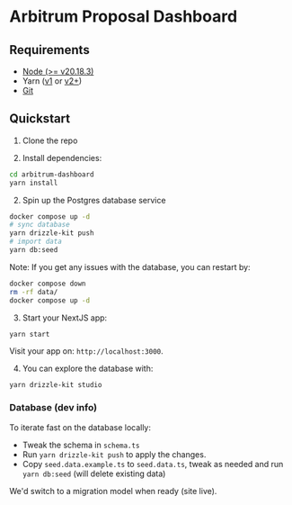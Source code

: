 # Arbitrum Proposal Dashboard

## Requirements

- [Node (>= v20.18.3)](https://nodejs.org/en/download/)
- Yarn ([v1](https://classic.yarnpkg.com/en/docs/install/) or [v2+](https://yarnpkg.com/getting-started/install))
- [Git](https://git-scm.com/downloads)

## Quickstart

1. Clone the repo

2. Install dependencies:

```bash
cd arbitrum-dashboard
yarn install
```

2. Spin up the Postgres database service

```bash
docker compose up -d
# sync database
yarn drizzle-kit push
# import data
yarn db:seed
```

Note: If you get any issues with the database, you can restart by:

```bash
docker compose down
rm -rf data/
docker compose up -d
```

3. Start your NextJS app:

```bash
yarn start
```

Visit your app on: `http://localhost:3000`.

4. You can explore the database with:

```
yarn drizzle-kit studio
```

### Database (dev info)

To iterate fast on the database locally:

- Tweak the schema in `schema.ts`
- Run `yarn drizzle-kit push` to apply the changes.
- Copy `seed.data.example.ts` to `seed.data.ts`, tweak as needed and run `yarn db:seed` (will delete existing data)

We'd switch to a migration model when ready (site live).
